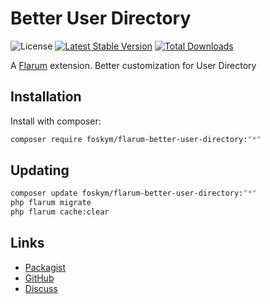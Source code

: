 # Better User Directory

![License](https://img.shields.io/badge/license-MIT-blue.svg) [![Latest Stable Version](https://img.shields.io/packagist/v/foskym/flarum-better-user-directory.svg)](https://packagist.org/packages/foskym/flarum-better-user-directory) [![Total Downloads](https://img.shields.io/packagist/dt/foskym/flarum-better-user-directory.svg)](https://packagist.org/packages/foskym/flarum-better-user-directory)

A [Flarum](http://flarum.org) extension. Better customization for User Directory

## Installation

Install with composer:

```sh
composer require foskym/flarum-better-user-directory:"*"
```

## Updating

```sh
composer update foskym/flarum-better-user-directory:"*"
php flarum migrate
php flarum cache:clear
```

## Links

- [Packagist](https://packagist.org/packages/foskym/flarum-better-user-directory)
- [GitHub](https://github.com/foskym/flarum-better-user-directory)
- [Discuss](https://discuss.flarum.org/d/PUT_DISCUSS_SLUG_HERE)
